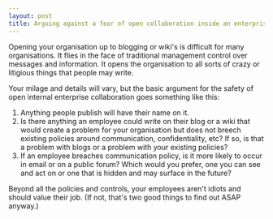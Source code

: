 ```yaml
---
layout: post
title: Arguing against a fear of open collaboration inside an enterprise
---
```


Opening your organisation up to blogging or wiki's is difficult for many
organisations. It flies in the face of traditional management control over
messages and information. It opens the organisation to all sorts of crazy or
litigious things that people may write.

Your milage and details will vary, but the basic argument for the safety of open
internal enterprise collaboration goes something like this:
1. Anything people publish will have their name on it.
2. Is there anything an employee could write on their blog or a wiki that would
   create a problem for your organisation but does not breech existing policies
   around communication, confidentiality, etc? If so, is that a problem with
   blogs or a problem with your existing policies?
3. If an employee breaches communication policy, is it more likely to occur in
   email or on a public forum? Which would you prefer, one you can see and act
   on or one that is hidden and may surface in the future?

Beyond all the policies and controls, your employees aren't idiots and should
value their job. (If not, that's two good things to find out ASAP anyway.)
